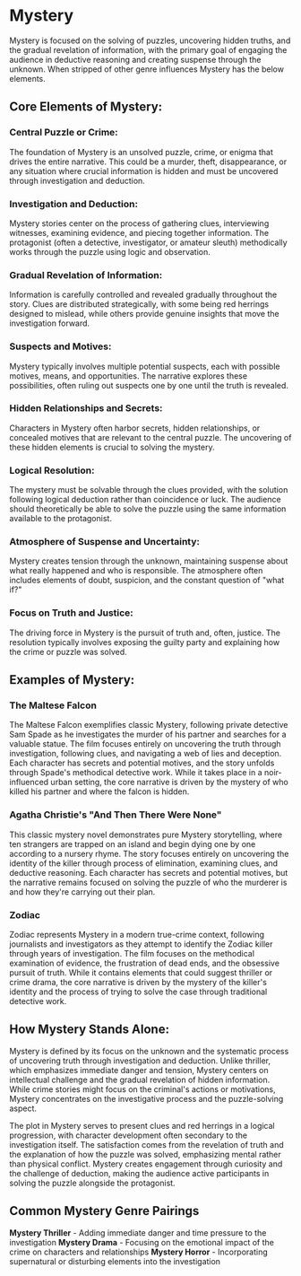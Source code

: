# Mystery

Mystery is focused on the solving of puzzles, uncovering hidden truths, and the gradual revelation of information, with the primary goal of engaging the audience in deductive reasoning and creating suspense through the unknown. When stripped of other genre influences Mystery has the below elements.

## Core Elements of Mystery:

### Central Puzzle or Crime:

The foundation of Mystery is an unsolved puzzle, crime, or enigma that drives the entire narrative. This could be a murder, theft, disappearance, or any situation where crucial information is hidden and must be uncovered through investigation and deduction.

### Investigation and Deduction:

Mystery stories center on the process of gathering clues, interviewing witnesses, examining evidence, and piecing together information. The protagonist (often a detective, investigator, or amateur sleuth) methodically works through the puzzle using logic and observation.

### Gradual Revelation of Information:

Information is carefully controlled and revealed gradually throughout the story. Clues are distributed strategically, with some being red herrings designed to mislead, while others provide genuine insights that move the investigation forward.

### Suspects and Motives:

Mystery typically involves multiple potential suspects, each with possible motives, means, and opportunities. The narrative explores these possibilities, often ruling out suspects one by one until the truth is revealed.

### Hidden Relationships and Secrets:

Characters in Mystery often harbor secrets, hidden relationships, or concealed motives that are relevant to the central puzzle. The uncovering of these hidden elements is crucial to solving the mystery.

### Logical Resolution:

The mystery must be solvable through the clues provided, with the solution following logical deduction rather than coincidence or luck. The audience should theoretically be able to solve the puzzle using the same information available to the protagonist.

### Atmosphere of Suspense and Uncertainty:

Mystery creates tension through the unknown, maintaining suspense about what really happened and who is responsible. The atmosphere often includes elements of doubt, suspicion, and the constant question of "what if?"

### Focus on Truth and Justice:

The driving force in Mystery is the pursuit of truth and, often, justice. The resolution typically involves exposing the guilty party and explaining how the crime or puzzle was solved.

## Examples of Mystery:

### The Maltese Falcon

The Maltese Falcon exemplifies classic Mystery, following private detective Sam Spade as he investigates the murder of his partner and searches for a valuable statue. The film focuses entirely on uncovering the truth through investigation, following clues, and navigating a web of lies and deception. Each character has secrets and potential motives, and the story unfolds through Spade's methodical detective work. While it takes place in a noir-influenced urban setting, the core narrative is driven by the mystery of who killed his partner and where the falcon is hidden.

### Agatha Christie's "And Then There Were None"

This classic mystery novel demonstrates pure Mystery storytelling, where ten strangers are trapped on an island and begin dying one by one according to a nursery rhyme. The story focuses entirely on uncovering the identity of the killer through process of elimination, examining clues, and deductive reasoning. Each character has secrets and potential motives, but the narrative remains focused on solving the puzzle of who the murderer is and how they're carrying out their plan.

### Zodiac

Zodiac represents Mystery in a modern true-crime context, following journalists and investigators as they attempt to identify the Zodiac killer through years of investigation. The film focuses on the methodical examination of evidence, the frustration of dead ends, and the obsessive pursuit of truth. While it contains elements that could suggest thriller or crime drama, the core narrative is driven by the mystery of the killer's identity and the process of trying to solve the case through traditional detective work.

## How Mystery Stands Alone:

Mystery is defined by its focus on the unknown and the systematic process of uncovering truth through investigation and deduction. Unlike thriller, which emphasizes immediate danger and tension, Mystery centers on intellectual challenge and the gradual revelation of hidden information. While crime stories might focus on the criminal's actions or motivations, Mystery concentrates on the investigative process and the puzzle-solving aspect.

The plot in Mystery serves to present clues and red herrings in a logical progression, with character development often secondary to the investigation itself. The satisfaction comes from the revelation of truth and the explanation of how the puzzle was solved, emphasizing mental rather than physical conflict. Mystery creates engagement through curiosity and the challenge of deduction, making the audience active participants in solving the puzzle alongside the protagonist.

## Common Mystery Genre Pairings

**Mystery Thriller** - Adding immediate danger and time pressure to the investigation
**Mystery Drama** - Focusing on the emotional impact of the crime on characters and relationships
**Mystery Horror** - Incorporating supernatural or disturbing elements into the investigation
